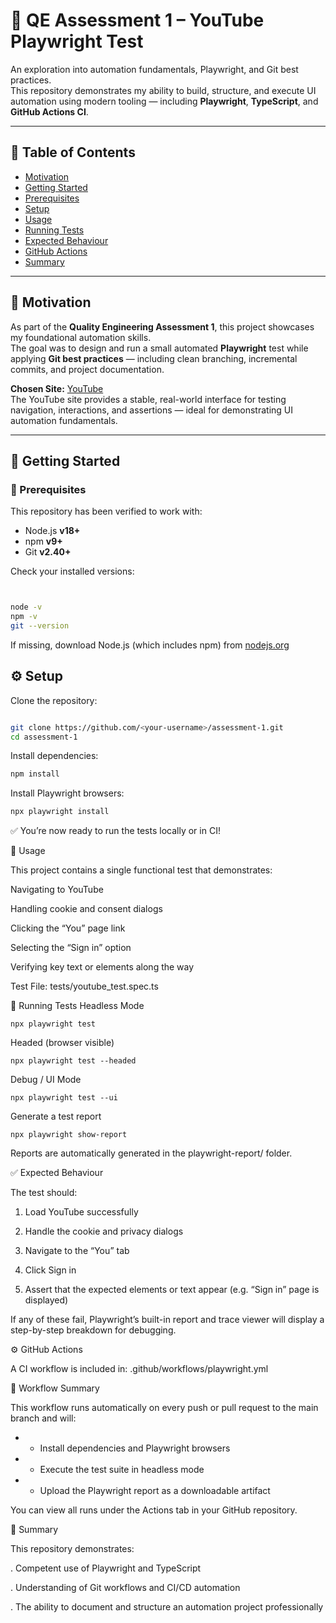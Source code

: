 # 🧪 QE Assessment 1 – YouTube Playwright Test

An exploration into automation fundamentals, Playwright, and Git best practices.  
This repository demonstrates my ability to build, structure, and execute UI automation using modern tooling — including **Playwright**, **TypeScript**, and **GitHub Actions CI**.

---

## 📑 Table of Contents
- [Motivation](#motivation)
- [Getting Started](#getting-started)
- [Prerequisites](#prerequisites)
- [Setup](#setup)
- [Usage](#usage)
- [Running Tests](#running-tests)
- [Expected Behaviour](#expected-behaviour)
- [GitHub Actions](#github-actions)
- [Summary](#summary)

---

## 🎯 Motivation

As part of the **Quality Engineering Assessment 1**, this project showcases my foundational automation skills.  
The goal was to design and run a small automated **Playwright** test while applying **Git best practices** — including clean branching, incremental commits, and project documentation.

**Chosen Site:** [YouTube](https://www.youtube.com)  
The YouTube site provides a stable, real-world interface for testing navigation, interactions, and assertions — ideal for demonstrating UI automation fundamentals.

---

## 🚀 Getting Started

### 🔧 Prerequisites

This repository has been verified to work with:

- Node.js **v18+**
- npm **v9+**
- Git **v2.40+**

Check your installed versions:

```bash


node -v
npm -v
git --version

```
If missing, download Node.js (which includes npm) from [nodejs.org](https://nodejs.org) 

## ⚙️ Setup

Clone the repository:
```bash

git clone https://github.com/<your-username>/assessment-1.git
cd assessment-1

```

Install dependencies:

```bash
npm install

```

Install Playwright browsers:
```bash
npx playwright install

```
✅ You’re now ready to run the tests locally or in CI!



🧭 Usage

This project contains a single functional test that demonstrates:

Navigating to YouTube

Handling cookie and consent dialogs

Clicking the “You” page link

Selecting the “Sign in” option

Verifying key text or elements along the way

Test File: tests/youtube_test.spec.ts

🧪 Running Tests
Headless Mode
```
npx playwright test
```

Headed (browser visible)
```
npx playwright test --headed
```

Debug / UI Mode

```
npx playwright test --ui

```
Generate a test report

```
npx playwright show-report

```
Reports are automatically generated in the playwright-report/ folder.




✅ Expected Behaviour

The test should:

1. Load YouTube successfully

2. Handle the cookie and privacy dialogs

3. Navigate to the “You” tab

4. Click Sign in

5. Assert that the expected elements or text appear (e.g. “Sign in” page is displayed)

If any of these fail, Playwright’s built-in report and trace viewer will display a step-by-step breakdown for debugging.


⚙️ GitHub Actions

A CI workflow is included in:
.github/workflows/playwright.yml



 
🧩 Workflow Summary

This workflow runs automatically on every push or pull request to the main branch and will:

+ - Install dependencies and Playwright browsers
+ - Execute the test suite in headless mode
+ - Upload the Playwright report as a downloadable artifact

You can view all runs under the Actions tab in your GitHub repository.




🏁 Summary

This repository demonstrates:

. Competent use of Playwright and TypeScript

. Understanding of Git workflows and CI/CD automation

. The ability to document and structure an automation project professionally



